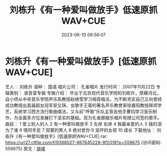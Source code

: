 ﻿---
title: 刘栋升《有一种爱叫做放手》低速原抓WAV+CUE
date: 2023-06-10 06:56:07
categories: WAV车载音乐、镜像
tags: 华语中文
---
# 刘栋升《有一种爱叫做放手》[低速原抓WAV+CUE]

艺人： 刘栋升
语种： 国语
唱片公司： 孔雀唱片
发行时间： 2007年11月22日
专辑类别： 录音室专辑
专辑介绍：
毕业于北京现代音乐学院的刘栋升，原藉河北，自小师从中央音乐学院声乐系教授赵继莹学习咽音唱法，为不断充实自己又向曾经成功教授出首届超女冠军安又琪、女歌手王蓉的著名声乐教育家徐嘉阳教授拜师学艺，系统学习西方流行歌曲唱法，又与前“呼吸”乐队主音吉他手曹钧学习音乐制作，为全面多方位发展打下坚实的基础。现为孔雀廊娱乐唱片有限公司签约歌手。
曲目：
1 爱上别人的人
2 有一种爱叫做放手
3 左岸 右岸
4 我最亲爱的人
5 我的泪 为了谁
6 情同手足
7 寂寞的男人
8 绝对爱你
9 宠坏的女孩
10 成长
下载地址：
刘栋升《有一种爱叫做放手》[低速原抓WAV+CUE].rar: https://url27.ctfile.com/f/9388027-867645228-9f2018?p=559675
(访问密码: 559675)
原文：[链接](https://blog.sina.com.cn/s/blog_1647c7e760103129x.html)